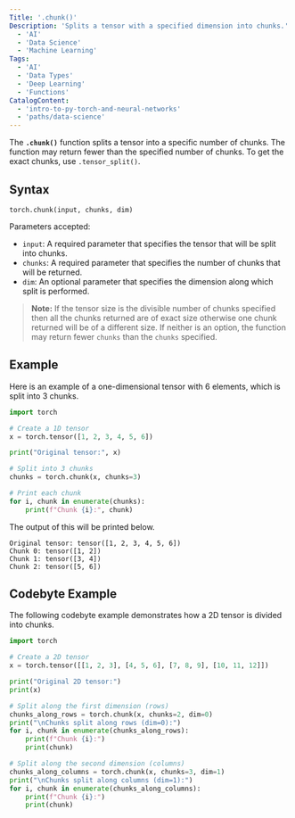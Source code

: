 ```yaml
---
Title: '.chunk()' 
Description: 'Splits a tensor with a specified dimension into chunks.' 
  - 'AI'
  - 'Data Science'
  - 'Machine Learning'
Tags:
  - 'AI'
  - 'Data Types'
  - 'Deep Learning'
  - 'Functions'
CatalogContent:
  - 'intro-to-py-torch-and-neural-networks'
  - 'paths/data-science'
---
```


The **`.chunk()`** function splits a tensor into a specific number of chunks. The function may return fewer than the specified number of chunks. To get the exact chunks, use `.tensor_split()`.

## Syntax

```pseudo
torch.chunk(input, chunks, dim)
```

Parameters accepted:

- `input`: A required parameter that specifies the tensor that will be split into chunks.
- `chunks`: A required parameter that specifies the number of chunks that will be returned.
- `dim`: An optional parameter that specifies the dimension along which split is performed.

> **Note:** If the tensor size is the divisible number of chunks specified then all the chunks returned are of exact size otherwise one chunk returned will be of a different size. If neither is an option, the function may return fewer `chunks` than the `chunks` specified.

## Example

Here is an example of a one-dimensional tensor with 6 elements, which is split into 3 chunks. 

```python
import torch

# Create a 1D tensor
x = torch.tensor([1, 2, 3, 4, 5, 6])

print("Original tensor:", x)

# Split into 3 chunks
chunks = torch.chunk(x, chunks=3)

# Print each chunk
for i, chunk in enumerate(chunks):
    print(f"Chunk {i}:", chunk)
```

The output of this will be printed below. 

```
Original tensor: tensor([1, 2, 3, 4, 5, 6])
Chunk 0: tensor([1, 2])
Chunk 1: tensor([3, 4])
Chunk 2: tensor([5, 6])
```

## Codebyte Example

The following codebyte example demonstrates how a 2D tensor is divided into chunks.

```python
import torch

# Create a 2D tensor
x = torch.tensor([[1, 2, 3], [4, 5, 6], [7, 8, 9], [10, 11, 12]])

print("Original 2D tensor:")
print(x)

# Split along the first dimension (rows)
chunks_along_rows = torch.chunk(x, chunks=2, dim=0)
print("\nChunks split along rows (dim=0):")
for i, chunk in enumerate(chunks_along_rows):
    print(f"Chunk {i}:")
    print(chunk)

# Split along the second dimension (columns)
chunks_along_columns = torch.chunk(x, chunks=3, dim=1)
print("\nChunks split along columns (dim=1):")
for i, chunk in enumerate(chunks_along_columns):
    print(f"Chunk {i}:")
    print(chunk)
```
